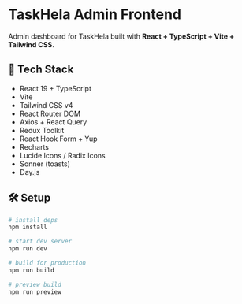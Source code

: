 # TaskHela Admin Frontend

Admin dashboard for TaskHela built with **React + TypeScript + Vite + Tailwind CSS**.

## 🚀 Tech Stack
- React 19 + TypeScript  
- Vite  
- Tailwind CSS v4  
- React Router DOM  
- Axios + React Query  
- Redux Toolkit  
- React Hook Form + Yup  
- Recharts  
- Lucide Icons / Radix Icons  
- Sonner (toasts)  
- Day.js  

## 🛠 Setup

```bash
# install deps
npm install

# start dev server
npm run dev

# build for production
npm run build

# preview build
npm run preview
